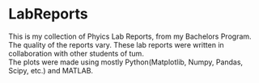 # LabReports
This is my collection of Phyics Lab Reports, from my Bachelors Program. The quality of the reports vary. These lab reports were written in collaboration with other students of tum.  
The plots were made using mostly Python(Matplotlib, Numpy, Pandas, Scipy, etc.) and MATLAB.
